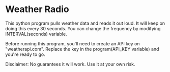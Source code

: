 Weather Radio
=============

This python program pulls weather data and reads it out loud. 
It will keep on doing this every 30 seconds. You can change the frequency by modifying INTERVAL(seconds) variable.

Before running this program, you'll need to create an API key on "weatherapi.com".
Replace the key in the program(API_KEY variable) and you're ready to go.

Disclaimer: No guarantees it will work. Use it at your own risk.